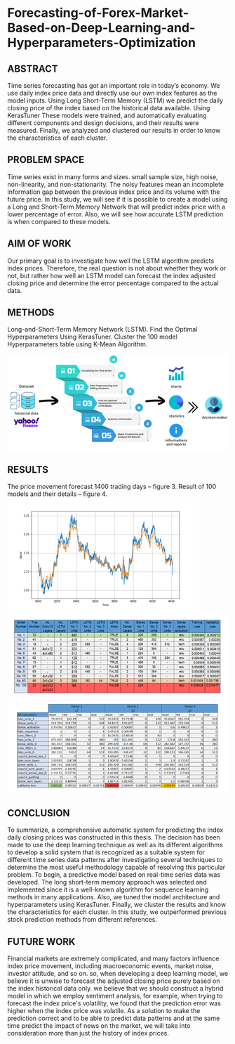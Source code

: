 # Forecasting-of-Forex-Market-Based-on-Deep-Learning-and-Hyperparameters-Optimization

## ABSTRACT
Time series forecasting has got an important role in today’s economy. We use daily index price data and directly use our own index features as the model inputs. Using Long Short-Term Memory (LSTM) we predict the daily closing price of the index based on the historical data available. Using KerasTuner These models were trained, and automatically evaluating different components and design decisions, and their results were measured. Finally, we analyzed and clustered our results in order to know the characteristics of each cluster.

## PROBLEM SPACE
Time series exist in many forms and sizes. small sample size, high noise, non-linearity, and non-stationarity. The noisy features mean an incomplete information gap between the previous index price and its volume with the future price. 
In this study, we will see if it is possible to create a model using a Long and Short-Term Memory Network that will predict index price with a lower percentage of error. Also, we will see how accurate LSTM prediction is when compared to these models. 

## AIM OF WORK
Our primary goal is to investigate how well the LSTM algorithm predicts index prices. Therefore, the real question is not about whether they work or not, but rather how well an LSTM model can forecast the index adjusted closing price and determine the error percentage compared to the actual data.  

## METHODS
Long-and-Short-Term Memory Network (LSTM).
Find the Optimal Hyperparameters Using KerasTuner.
Cluster the 100 model Hyperparameters table using K-Mean Algorithm.

![Project Overview](https://github.com/AhmedIssa11/Forecasting-of-Forex-Market-Based-on-Deep-Learning-and-Hyperparameters-Optimization/blob/main/project_overview.png)


## RESULTS
The price movement forecast 1400 trading days – figure 3.
Result of 100 models and their details – figure 4.
![Best Result](https://github.com/AhmedIssa11/Forecasting-of-Forex-Market-Based-on-Deep-Learning-and-Hyperparameters-Optimization/blob/main/best_result.png)
![Evaluation Table](https://github.com/AhmedIssa11/Forecasting-of-Forex-Market-Based-on-Deep-Learning-and-Hyperparameters-Optimization/blob/main/evaluation_table.png)
![HP Table](https://github.com/AhmedIssa11/Forecasting-of-Forex-Market-Based-on-Deep-Learning-and-Hyperparameters-Optimization/blob/main/HP_table.png)

## CONCLUSION
To summarize, a comprehensive automatic system for predicting the index daily closing prices was constructed in this thesis. The decision has been made to use the deep learning technique as well as its different algorithms to develop a solid system that is recognized as a suitable system for different time series data patterns after investigating several techniques to determine the most useful methodology capable of resolving this particular problem. To begin, a predictive model based on real-time series data was developed. The long short-term memory approach was selected and implemented since it is a well-known algorithm for sequence learning methods in many applications. Also, we tuned the model architecture and hyperparameters using KerasTuner. Finally, we cluster the results and know the characteristics for each cluster. In this study, we outperformed previous stock prediction methods from different references. 

## FUTURE WORK
Financial markets are extremely complicated, and many factors influence index price movement, including macroeconomic events, market noise, investor attitude, and so on. so, when developing a deep learning model, we believe it is unwise to forecast the adjusted closing price purely based on the index historical data only. we believe that we should construct a hybrid model in which we employ sentiment analysis, for example, when trying to forecast the index price's volatility, we found that the prediction error was higher when the index price was volatile. As a solution to make the prediction correct and to be able to predict data patterns and at the same time predict the impact of news on the market, we will take into consideration more than just the history of index prices.




  









